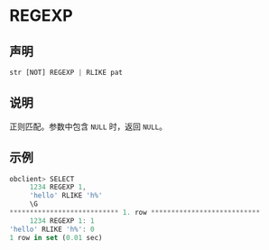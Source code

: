 REGEXP 
===========================



声明 
-----------------------

```javascript
str [NOT] REGEXP | RLIKE pat
```



说明 
-----------------------

正则匹配。参数中包含 `NULL` 时，返回 `NULL`。

示例 
-----------------------

```javascript
obclient> SELECT
     1234 REGEXP 1,
     'hello' RLIKE 'h%'
     \G
*************************** 1. row ***************************
     1234 REGEXP 1: 1
'hello' RLIKE 'h%': 0
1 row in set (0.01 sec)
```


